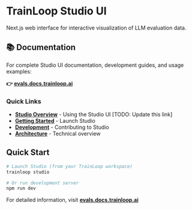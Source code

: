 # TrainLoop Studio UI

Next.js web interface for interactive visualization of LLM evaluation data.

## 📚 Documentation

For complete Studio UI documentation, development guides, and usage examples:

**👉 [evals.docs.trainloop.ai](https://evals.docs.trainloop.ai)**

### Quick Links
- **[Studio Overview](https://evals.docs.trainloop.ai/guides/studio-overview)** - Using the Studio UI [TODO: Update this link]
- **[Getting Started](https://evals.docs.trainloop.ai/getting-started/quick-start)** - Launch Studio
- **[Development](https://evals.docs.trainloop.ai/development/local-development)** - Contributing to Studio
- **[Architecture](https://evals.docs.trainloop.ai/development/architecture)** - Technical overview

## Quick Start

```bash
# Launch Studio (from your TrainLoop workspace)
trainloop studio

# Or run development server
npm run dev
```

For detailed information, visit **[evals.docs.trainloop.ai](https://evals.docs.trainloop.ai)**
